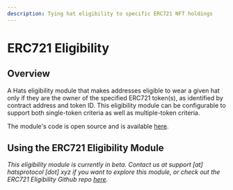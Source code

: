 ```yaml
---
description: Tying hat eligibility to specific ERC721 NFT holdings
---
```


# ERC721 Eligibility

## **Overview**

A Hats eligibility module that makes addresses eligible to wear a given hat only if they are the owner of the specified ERC721 token(s), as identified by contract address and token ID. This eligibility module can be configurable to support both single-token criteria as well as multiple-token criteria.

The module's code is open source and is available [here](https://github.com/pumpedlunch/HatsEligibilityModules/blob/master/src/ERC721EligibilityModule.sol).

## **Using the ERC721 Eligibility Module**

_This eligibility module is currently in beta. Contact us at support \[at] hatsprotocol \[dot] xyz if you want to explore this module, or check out the ERC721 Eligibility Github repo_ [_here_](https://github.com/pumpedlunch/HatsEligibilityModules/blob/master/src/ERC721EligibilityModule.sol)_._
